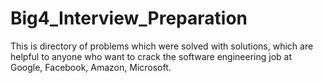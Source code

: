 # Big4_Interview_Preparation
This is directory of problems which were solved with solutions, which are helpful to anyone who want to crack the software engineering job at Google, Facebook, Amazon, Microsoft.
